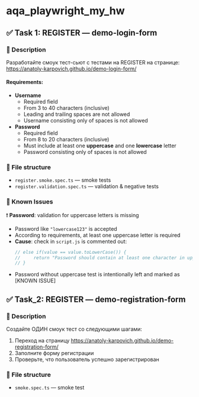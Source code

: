# aqa_playwright_my_hw

## ✅ Task 1: REGISTER — demo-login-form

### 📄 Description

Разработайте смоук тест-сьют с тестами на REGISTER на странице:  
https://anatoly-karpovich.github.io/demo-login-form/

#### Requirements:
- **Username**
  - Required field
  - From 3 to 40 characters (inclusive)
  - Leading and trailing spaces are not allowed
  - Username consisting only of spaces is not allowed
- **Password**
  - Required field
  - From 8 to 20 characters (inclusive)
  - Must include at least one **uppercase** and one **lowercase** letter
  - Password consisting only of spaces is not allowed

### 📁 File structure

- `register.smoke.spec.ts` — smoke tests
- `register.validation.spec.ts` — validation & negative tests

### 🐞 Known Issues

❗️ **Password**: validation for uppercase letters is missing  
- Password like `"lowercase123"` is accepted  
- According to requirements, at least one uppercase letter is required  
- **Cause**: check in `script.js` is commented out:
  ```js
  // else if(value == value.toLowerCase()) {
  //     return "Password should contain at least one character in upper case"
  // }
- Password without uppercase test is intentionally left and marked as [KNOWN ISSUE]

## ✅ Task_2: REGISTER — demo-registration-form

### 📄 Description
Создайте ОДИН смоук тест со следующими шагами:

1. Переход на страницу https://anatoly-karpovich.github.io/demo-registration-form/
2. Заполните форму регистрации
3. Проверьте, что пользователь успешно зарегистрирован

### 📁 File structure
- `smoke.spec.ts` — smoke test

